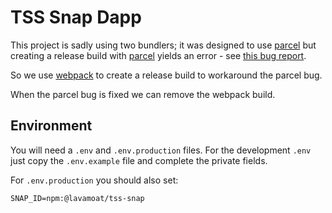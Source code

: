 # TSS Snap Dapp

This project is sadly using two bundlers; it was designed to use [parcel][] but creating a release build with [parcel][] yields an error - see [this bug report](https://github.com/parcel-bundler/parcel/issues/8680).

So we use [webpack][] to create a release build to workaround the parcel bug.

When the parcel bug is fixed we can remove the webpack build.

## Environment

You will need a `.env` and `.env.production` files. For the development `.env` just copy the `.env.example` file and complete the private fields.

For `.env.production` you should also set:

```
SNAP_ID=npm:@lavamoat/tss-snap
```

[parcel]: https://github.com/parcel-bundler/parcel
[webpack]: https://webpack.js.org/
